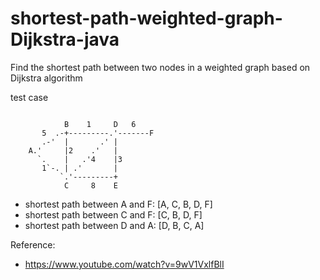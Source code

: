 # shortest-path-weighted-graph-Dijkstra-java
Find the shortest path between two nodes in a weighted graph based on Dijkstra algorithm

test case

```

            B    1     D   6
       5  .-+---------.'-------F
       .-'  |       .' |
    A.'     |2    .'   |
      `.    |   .'4    |3
       1`-. | .'       |
           `.'---------+
            C     8    E
```

* shortest path between A and F: [A, C, B, D, F]
* shortest path between C and F: [C, B, D, F]
* shortest path between D and A: [D, B, C, A]

Reference: 
* https://www.youtube.com/watch?v=9wV1VxlfBlI 
